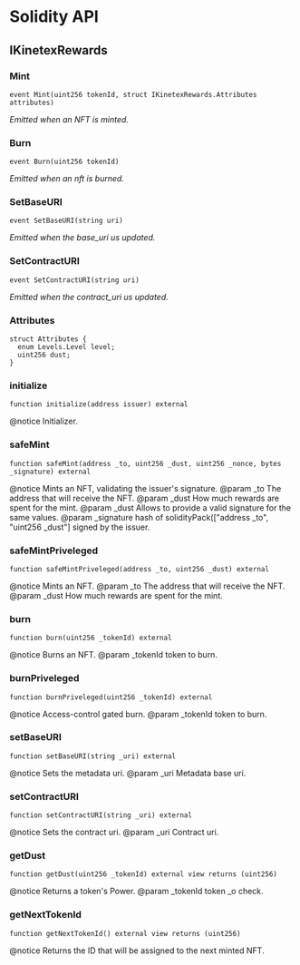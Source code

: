 # Solidity API

## IKinetexRewards

### Mint

```solidity
event Mint(uint256 tokenId, struct IKinetexRewards.Attributes attributes)
```

_Emitted when an NFT is minted._

### Burn

```solidity
event Burn(uint256 tokenId)
```

_Emitted when an nft is burned._

### SetBaseURI

```solidity
event SetBaseURI(string uri)
```

_Emitted when the base_uri us updated._

### SetContractURI

```solidity
event SetContractURI(string uri)
```

_Emitted when the contract_uri us updated._

### Attributes

```solidity
struct Attributes {
  enum Levels.Level level;
  uint256 dust;
}
```

### initialize

```solidity
function initialize(address issuer) external
```

@notice Initializer.

### safeMint

```solidity
function safeMint(address _to, uint256 _dust, uint256 _nonce, bytes _signature) external
```

@notice               Mints an NFT, validating the issuer's signature.
 @param _to            The address that will receive the NFT.
 @param _dust          How much rewards are spent for the mint.
 @param _dust          Allows to provide a valid signature for the same values.
 @param _signature     hash of solidityPack(["address _to", "uint256 _dust"] signed by the issuer.

### safeMintPriveleged

```solidity
function safeMintPriveleged(address _to, uint256 _dust) external
```

@notice          Mints an NFT.
 @param _to       The address that will receive the NFT.
 @param _dust     How much rewards are spent for the mint.

### burn

```solidity
function burn(uint256 _tokenId) external
```

@notice          Burns an NFT.
 @param _tokenId  token to burn.

### burnPriveleged

```solidity
function burnPriveleged(uint256 _tokenId) external
```

@notice          Access-control gated burn.
 @param _tokenId  token to burn.

### setBaseURI

```solidity
function setBaseURI(string _uri) external
```

@notice      Sets the metadata uri.
 @param _uri  Metadata base uri.

### setContractURI

```solidity
function setContractURI(string _uri) external
```

@notice      Sets the contract uri.
 @param _uri  Contract uri.

### getDust

```solidity
function getDust(uint256 _tokenId) external view returns (uint256)
```

@notice          Returns a token's Power.
 @param _tokenId  token _o check.

### getNextTokenId

```solidity
function getNextTokenId() external view returns (uint256)
```

@notice Returns the ID that will be assigned to the next minted NFT.

